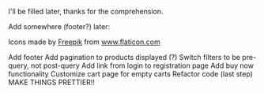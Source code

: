 I'll be filled later, thanks for the comprehension.

Add somewhere (footer?) later:
<div>Icons made by <a href="https://www.freepik.com" title="Freepik">Freepik</a> from <a href="https://www.flaticon.com/" title="Flaticon">www.flaticon.com</a></div>

Add footer
Add pagination to products displayed (?)
Switch filters to be pre-query, not post-query
Add link from login to registration page
Add buy now functionality
Customize cart page for empty carts
Refactor code (last step)
MAKE THINGS PRETTIER!!
